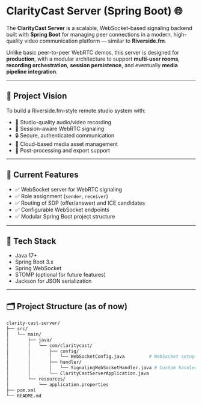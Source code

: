 # ClarityCast Server (Spring Boot) 🌐

The **ClarityCast Server** is a scalable, WebSocket-based signaling backend built with **Spring Boot** for managing peer connections in a modern, high-quality video communication platform — similar to **Riverside.fm**.

Unlike basic peer-to-peer WebRTC demos, this server is designed for **production**, with a modular architecture to support **multi-user rooms**, **recording orchestration**, **session persistence**, and eventually **media pipeline integration**.

---

## 🎯 Project Vision

To build a Riverside.fm-style remote studio system with:

- 🎥 Studio-quality audio/video recording
- 🧠 Session-aware WebRTC signaling
- 🔒 Secure, authenticated communication
- 📂 Cloud-based media asset management
- 🔁 Post-processing and export support

---

## 🚀 Current Features

- ✅ WebSocket server for WebRTC signaling
- ✅ Role assignment (`sender`, `receiver`)
- ✅ Routing of SDP (offer/answer) and ICE candidates
- ✅ Configurable WebSocket endpoints
- ✅ Modular Spring Boot project structure

---

## 🧱 Tech Stack

- Java 17+  
- Spring Boot 3.x  
- Spring WebSocket  
- STOMP (optional for future features)  
- Jackson for JSON serialization

---

## 🗂️ Project Structure (as of now)

```bash
clarity-cast-server/
├── src/
│   └── main/
│       ├── java/
│       │   └── com/claritycast/
│       │       ├── config/
│       │       │   └── WebSocketConfig.java         # WebSocket setup
│       │       ├── handler/
│       │       │   └── SignalingWebSocketHandler.java # Custom handler for signaling
│       │       └── ClarityCastServerApplication.java
│       └── resources/
│           └── application.properties
├── pom.xml
└── README.md
